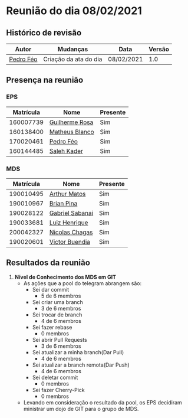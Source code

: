 # Reunião do dia 08/02/2021

## Histórico de revisão
|Autor|Mudanças|Data|Versão|
|--|--|--|--|
|[Pedro Féo](https://github.com/phe0)|Criação da ata do dia|08/02/2021|1.0|

## Presença na reunião

### EPS
|Matrícula|Nome|Presente|
|-|-|-|
|160007739|[Guilherme Rosa](https://github.com/guilhesme23)|Sim|
|160138400|[Matheus Blanco](https://github.com/MatheusBlanco)|Sim|
|170020461|[Pedro Féo](https://github.com/Phe0)|Sim|
|160144485|[Saleh Kader](https://github.com/devsalula)|Sim|

### MDS
|Matrícula|Nome|Presente|
|-|-|-|
|190010495|[Arthur Matos](https://github.com/Arthur-Matos)|Sim|
|190010967|[Brian Pina](https://github.com/DLBrianPina)|Sim|
|190028122|[Gabriel Sabanai](https://github.com/Sabanai104)|Sim|
|190033681|[Luiz Henrique](https://github.com/luiz-herique)|Sim|
|200042327|[Nicolas Chagas](https://github.com/nszchagas)|Sim|
|190020601|[Victor Buendia](https://github.com/Victor-Buendia)|Sim|

## Resultados da reunião

1. **Nível de Conhecimento dos MDS em GIT**
    - As ações que a pool do telegram abrangem são:
        - Sei dar commit
            - 5 de 6 membros
        - Sei criar uma branch
            - 3 de 6 membros
        - Sei trocar de branch
            - 4 de 6 membros
        - Sei fazer rebase
            - 0 membros
        - Sei abrir Pull Requests
            - 3 de 6 membros
        - Sei atualizar a minha branch(Dar Pull)
            - 4 de 6 membros
        - Sei atualizar a branch remota(Dar Push)
            - 4 de 6 membros
        - Sei deletar commit
            - 0 membros
        - Sei fazer Cherry-Pick
            - 0 membros
    - Levando em consideração o resultado da pool, os EPS decidiram ministrar um dojo de GIT para o grupo de MDS.
